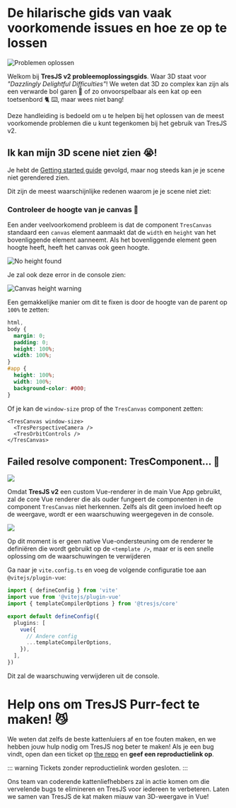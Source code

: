 # De hilarische gids van vaak voorkomende issues en hoe ze op te lossen

![Problemen oplossen](https://media.giphy.com/media/LHZyixOnHwDDy/giphy.gif)

Welkom bij **TresJS v2 probleemoplossingsgids**. Waar 3D staat voor _"Dazzlingly Delightful Difficulties"_! We weten dat 3D zo complex kan zijn als een verwarde bol garen 🧶 of zo onvoorspelbaar als een kat op een toetsenbord 🐈 ⌨️, maar wees niet bang!

Deze handleiding is bedoeld om u te helpen bij het oplossen van de meest voorkomende problemen die u kunt tegenkomen bij het gebruik van TresJS v2.

## Ik kan mijn 3D scene niet zien 😭!

Je hebt de [Getting started guide](/nl/guide/getting-started.md) gevolgd, maar nog steeds kan je je scene niet gerendered zien.

Dit zijn de meest waarschijnlijke redenen waarom je je scene niet ziet:

### Controleer de hoogte van je canvas 📏

Een ander veelvoorkomend probleem is dat de component `TresCanvas` standaard een `canvas` element aanmaakt dat de `width` en `height` van het bovenliggende element aanneemt. Als het bovenliggende element geen hoogte heeft, heeft het canvas ook geen hoogte.

![No height found](/canvas-height.png)

Je zal ook deze error in de console zien:

![Canvas height warning](/canvas-height-warning.png)

Een gemakkelijke manier om dit te fixen is door de hoogte van de parent op `100%` te zetten:

```css
html,
body {
  margin: 0;
  padding: 0;
  height: 100%;
  width: 100%;
}
#app {
  height: 100%;
  width: 100%;
  background-color: #000;
}
```

Of je kan de `window-size` prop of the `TresCanvas` component zetten:

```vue
<TresCanvas window-size>
  <TresPerspectiveCamera />
  <TresOrbitControls />
</TresCanvas>
```

## Failed resolve component: TresComponent... 🤔

![](/failed-to-resolve-component.png)

Omdat **TresJS v2** een custom Vue-renderer in de main Vue App gebruikt, zal de core Vue renderer die als ouder fungeert de componenten in de component `TresCanvas` niet herkennen. Zelfs als dit geen invloed heeft op de weergave, wordt er een waarschuwing weergegeven in de console.

![](/failed-to-resolve-component.png)

Op dit moment is er geen native Vue-ondersteuning om de renderer te definiëren die wordt gebruikt op de `<template />`, maar er is een snelle oplossing om de waarschuwingen te verwijderen

Ga naar je `vite.config.ts` en voeg de volgende configuratie toe aan `@vitejs/plugin-vue`:

```ts
import { defineConfig } from 'vite'
import vue from '@vitejs/plugin-vue'
import { templateCompilerOptions } from '@tresjs/core'

export default defineConfig({
  plugins: [
    vue({
      // Andere config
      ...templateCompilerOptions,
    }),
  ],
})
```

Dit zal de waarschuwing verwijderen uit de console.

# Help ons om TresJS Purr-fect te maken! 😼

We weten dat zelfs de beste kattenluiers af en toe fouten maken, en we hebben jouw hulp nodig om TresJS nog beter te maken! Als je een bug vindt, open dan een ticket op [the
repo](https://github.com/Tresjs/playground) en **geef een reproductielink op**.

::: warning
Tickets zonder reproductielink worden gesloten.
:::

Ons team van coderende kattenliefhebbers
zal in actie komen om die vervelende bugs te elimineren en TresJS voor iedereen te verbeteren. Laten we samen van TresJS de kat maken
miauw van 3D-weergave in Vue!
